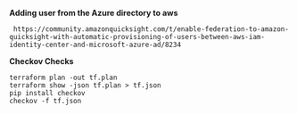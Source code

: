**Adding user from the Azure directory to aws**
```
 https://community.amazonquicksight.com/t/enable-federation-to-amazon-quicksight-with-automatic-provisioning-of-users-between-aws-iam-identity-center-and-microsoft-azure-ad/8234 
```


**Checkov Checks**

```
terraform plan -out tf.plan
terraform show -json tf.plan > tf.json
pip install checkov
checkov -f tf.json

```

